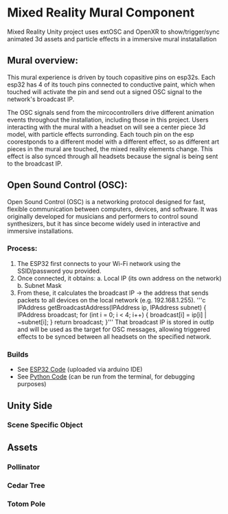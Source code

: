 # Mixed Reality Mural Component

Mixed Reality Unity project uses extOSC and OpenXR to show/trigger/sync animated 3d assets and particle effects in a immersive mural instatallation

## Mural overview:
This mural experience is driven by touch copasitive pins on esp32s. Each esp32 has 4 of its touch pins connected to conductive paint, which when touched will activate the pin and send out a signed OSC signal to the network's broadcast IP.

The OSC signals send from the mircocontrollers drive different animation events throughout the installation, including those in this project. Users interacting with the mural with a headset on will see a center piece 3d model, with particle effects surronding. Each touch pin on the esp coorestponds to a different model with a different effect, so as different art pieces in the mural are touched, the mixed reality elements change. This effect is also synced through all headsets because the signal is being sent to the broadcast IP.

## Open Sound Control (OSC):
Open Sound Control (OSC) is a networking protocol designed for fast, flexible communication between computers, devices, and software. It was originally developed for musicians and performers to control sound synthesizers, but it has since become widely used in interactive and immersive installations.

### Process:
1. The ESP32 first connects to your Wi-Fi network using the SSID/password you provided.
2. Once connected, it obtains:
    a. Local IP (its own address on the network)
    b. Subnet Mask
3. From these, it calculates the broadcast IP → the address that sends packets to all devices on the local network (e.g. 192.168.1.255). 
'''c
IPAddress getBroadcastAddress(IPAddress ip, IPAddress subnet) {
  IPAddress broadcast;
  for (int i = 0; i < 4; i++) {
    broadcast[i] = ip[i] | ~subnet[i];
  }
  return broadcast;
}'''
That broadcast IP is stored in outIp and will be used as the target for OSC messages, allowing triggered effects to be synced between all headsets on the specified network.

### Builds
- See [ESP32 Code]("https://github.com/reedbryan/mixed-reality-mural\Assets\BroadcastingScripts\board-with-broadcastIP.ino") (uploaded via arduino IDE)
- See [Python Code]("https://github.com/reedbryan/mixed-reality-mural\Assets\BroadcastingScripts\board-with-broadcastIP.ino") (can be run from the terminal, for debugging purposes)

## Unity Side

### Scene Specific Object

## Assets

### Pollinator
### Cedar Tree
### Totom Pole